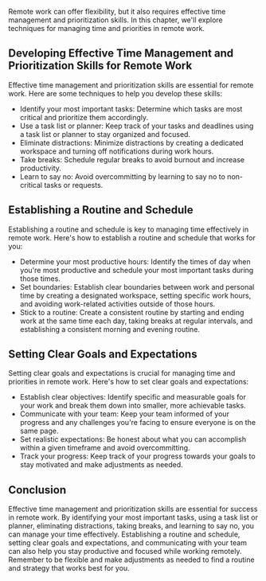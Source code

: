 
Remote work can offer flexibility, but it also requires effective time management and prioritization skills. In this chapter, we'll explore techniques for managing time and priorities in remote work.

Developing Effective Time Management and Prioritization Skills for Remote Work
------------------------------------------------------------------------------

Effective time management and prioritization skills are essential for remote work. Here are some techniques to help you develop these skills:

* Identify your most important tasks: Determine which tasks are most critical and prioritize them accordingly.
* Use a task list or planner: Keep track of your tasks and deadlines using a task list or planner to stay organized and focused.
* Eliminate distractions: Minimize distractions by creating a dedicated workspace and turning off notifications during work hours.
* Take breaks: Schedule regular breaks to avoid burnout and increase productivity.
* Learn to say no: Avoid overcommitting by learning to say no to non-critical tasks or requests.

Establishing a Routine and Schedule
-----------------------------------

Establishing a routine and schedule is key to managing time effectively in remote work. Here's how to establish a routine and schedule that works for you:

* Determine your most productive hours: Identify the times of day when you're most productive and schedule your most important tasks during those times.
* Set boundaries: Establish clear boundaries between work and personal time by creating a designated workspace, setting specific work hours, and avoiding work-related activities outside of those hours.
* Stick to a routine: Create a consistent routine by starting and ending work at the same time each day, taking breaks at regular intervals, and establishing a consistent morning and evening routine.

Setting Clear Goals and Expectations
------------------------------------

Setting clear goals and expectations is crucial for managing time and priorities in remote work. Here's how to set clear goals and expectations:

* Establish clear objectives: Identify specific and measurable goals for your work and break them down into smaller, more achievable tasks.
* Communicate with your team: Keep your team informed of your progress and any challenges you're facing to ensure everyone is on the same page.
* Set realistic expectations: Be honest about what you can accomplish within a given timeframe and avoid overcommitting.
* Track your progress: Keep track of your progress towards your goals to stay motivated and make adjustments as needed.

Conclusion
----------

Effective time management and prioritization skills are essential for success in remote work. By identifying your most important tasks, using a task list or planner, eliminating distractions, taking breaks, and learning to say no, you can manage your time effectively. Establishing a routine and schedule, setting clear goals and expectations, and communicating with your team can also help you stay productive and focused while working remotely. Remember to be flexible and make adjustments as needed to find a routine and strategy that works best for you.
